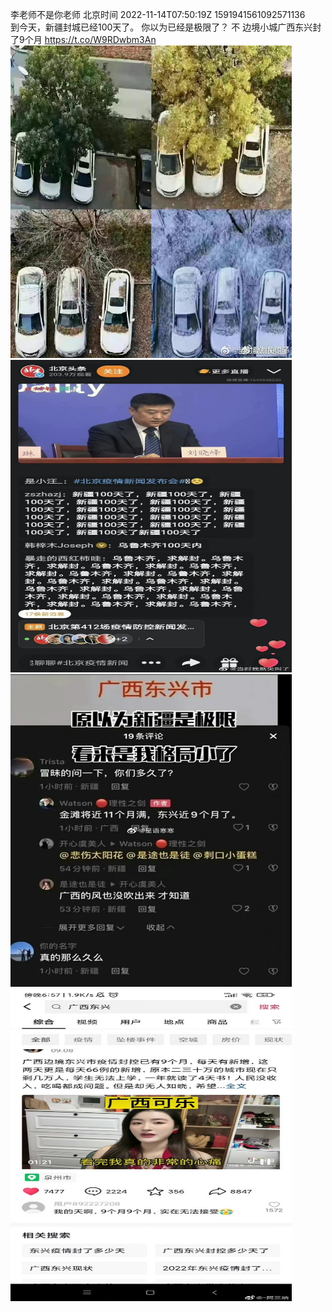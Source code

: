 李老师不是你老师 北京时间 2022-11-14T07:50:19Z 1591941561092571136<br>到今天，新疆封城已经100天了。
你以为已经是极限了？
不
边境小城广西东兴封了9个月 https://t.co/W9RDwbm3An<br><img src='/temp/image/2022/o-Month-11/1591941561092571136_0.jpg' width='450' height='500'><img src='/temp/image/2022/o-Month-11/1591941561092571136_1.jpg' width='450' height='500'><img src='/temp/image/2022/o-Month-11/1591941561092571136_2.jpg' width='450' height='500'><img src='/temp/image/2022/o-Month-11/1591941561092571136_3.jpg' width='450' height='500'><br><br>
